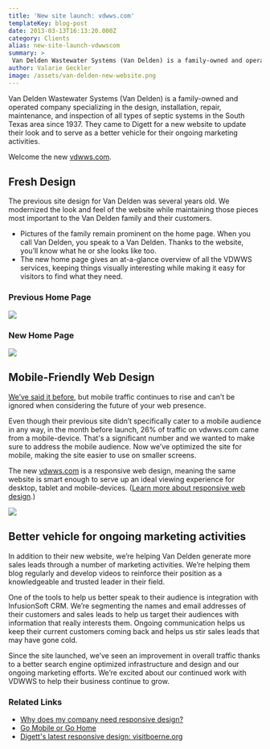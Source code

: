 ```yaml
---
title: 'New site launch: vdwws.com'
templateKey: blog-post
date: 2013-03-13T16:13:20.000Z
category: Clients
alias: new-site-launch-vdwwscom
summary: > 
 Van Delden Wastewater Systems (Van Delden) is a family-owned and operated company specializing in the design, installation, repair, maintenance, and inspection of all types of septic systems in the South Texas area since 1937. They came to Digett for a new website to update their look and to serve as a better vehicle for their ongoing marketing activities.
author: Valarie Geckler
image: /assets/van-delden-new-website.png
---
```


Van Delden Wastewater Systems (Van Delden) is a family-owned and operated company specializing in the design, installation, repair, maintenance, and inspection of all types of septic systems in the South Texas area since 1937. They came to Digett for a new website to update their look and to serve as a better vehicle for their ongoing marketing activities.

Welcome the new [vdwws.com](http://www.vdwws.com/).

Fresh Design
------------

The previous site design for Van Delden was several years old. We modernized the look and feel of the website while maintaining those pieces most important to the Van Delden family and their customers.

*   Pictures of the family remain prominent on the home page. When you call Van Delden, you speak to a Van Delden. Thanks to the website, you’ll know what he or she looks like too.
*   The new home page gives an at-a-glance overview of all the VDWWS services, keeping things visually interesting while making it easy for visitors to find what they need.

### Previous Home Page

![](/sites/default/files/van-delden-old-homepage.png)

### New Home Page

![](/sites/default/files/vandelden-new-homepage_0.png)

Mobile-Friendly Web Design
--------------------------

[We’ve said it before](/insights/why-your-company-needs-mobile-website), but mobile traffic continues to rise and can’t be ignored when considering the future of your web presence.

Even though their previous site didn’t specifically cater to a mobile audience in any way, in the month before launch, 26% of traffic on vdwws.com came from a mobile-device. That's a significant number and we wanted to make sure to address the mobile audience. Now we’ve optimized the site for mobile, making the site easier to use on smaller screens.

The new [vdwws.com](http://www.vdwws.com/) is a responsive web design, meaning the same website is smart enough to serve up an ideal viewing experience for desktop, tablet and mobile-devices. ([Learn more about responsive web design](/insights/why-should-my-company-consider-responsive-design-my-mobile-website).)

![](/sites/default/files/vandelden-responsive-web-design.png)

Better vehicle for ongoing marketing activities
-----------------------------------------------

In addition to their new website, we’re helping Van Delden generate more sales leads through a number of marketing activities. We’re helping them blog regularly and develop videos to reinforce their position as a knowledgeable and trusted leader in their field.

One of the tools to help us better speak to their audience is integration with InfusionSoft CRM. We’re segmenting the names and email addresses of their customers and sales leads to help us target their audiences with information that really interests them. Ongoing communication helps us keep their current customers coming back and helps us stir sales leads that may have gone cold.

Since the site launched, we’ve seen an improvement in overall traffic thanks to a better search engine optimized infrastructure and design and our ongoing marketing efforts. We’re excited about our continued work with VDWWS to help their business continue to grow.

### Related Links

*   [Why does my company need responsive design?](/insights/why-should-my-company-consider-responsive-design-my-mobile-website)
*   [Go Mobile or Go Home](/insights/go-mobile-or-go-home)
*   [Digett's latest responsive design: visitboerne.org](/insights/new-site-launch-introducing-visitboerneorg)